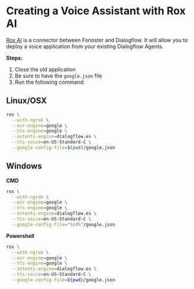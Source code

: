 # Creating a Voice Assistant with Rox AI

[Rox AI](https://github.com/fonoster/rox) is a connector between Fonoster and Dialogflow. It will allow you to deploy a voice application from your existing Dialogflow Agents.

**Steps:**

1. Close the old application
2. Be sure to have the `google.json` file
3. Run the following command:

## Linux/OSX

```bash
rox \
  --with-ngrok \
  --asr-engine=google \
  --tts-engine=google \
  --intents-engine=dialogflow.es \
  --tts-voice=en-US-Standard-C \
  --google-config-file=$(pwd)/google.json
```

## Windows

**CMD**

```bash
rox \
  --with-ngrok \
  --asr-engine=google \
  --tts-engine=google \
  --intents-engine=dialogflow.es \
  --tts-voice=en-US-Standard-C \
  --google-config-file="%cd%"/google.json
```

**Powershell**

```bash
rox \
  --with-ngrok \
  --asr-engine=google \
  --tts-engine=google \
  --intents-engine=dialogflow.es \
  --tts-voice=en-US-Standard-C \
  --google-config-file=${pwd}/google.json
```
